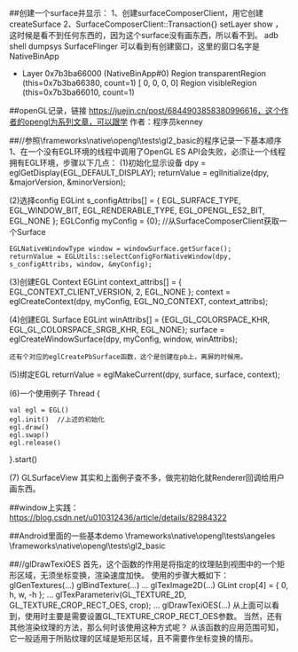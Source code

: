 ##创建一个surface并显示：
1、创建surfaceComposerClient，用它创建createSurface
2、SurfaceComposerClient::Transaction{} setLayer show ，这时候是看不到任何东西的，因为这个surface没有画东西，所以看不到。
adb shell dumpsys SurfaceFlinger
可以看到有创建窗口，这里的窗口名字是NativeBinApp
+ Layer 0x7b3ba66000 (NativeBinApp#0)
  Region transparentRegion (this=0x7b3ba66380, count=1)
    [  0,   0,   0,   0]
  Region visibleRegion (this=0x7b3ba66010, count=1)
  

  
##openGL记录，链接 https://juejin.cn/post/6844903858380996616，这个作者的opengl为系列文章，可以跟学 
作者：程序员kenney

##//参照\frameworks\native\opengl\tests\gl2_basic的程序记录一下基本顺序
1、在一个没有EGL环境的线程中调用了OpenGL ES API会失败，必须让一个线程拥有EGL环境，步骤以下几点：
(1)初始化显示设备
	dpy = eglGetDisplay(EGL_DEFAULT_DISPLAY);
	returnValue = eglInitialize(dpy, &majorVersion, &minorVersion);

(2)选择config
    EGLint s_configAttribs[] = {
            EGL_SURFACE_TYPE, EGL_WINDOW_BIT,
            EGL_RENDERABLE_TYPE, EGL_OPENGL_ES2_BIT,
            EGL_NONE };
	EGLConfig myConfig = {0};
	//从SurfaceComposerClient获取一个Surface

    EGLNativeWindowType window = windowSurface.getSurface();
    returnValue = EGLUtils::selectConfigForNativeWindow(dpy, s_configAttribs, window, &myConfig);

(3)创建EGL Context
	EGLint context_attribs[] = { EGL_CONTEXT_CLIENT_VERSION, 2, EGL_NONE };
	context = eglCreateContext(dpy, myConfig, EGL_NO_CONTEXT, context_attribs);

(4)创建EGL Surface
    EGLint winAttribs[] = {EGL_GL_COLORSPACE_KHR, EGL_GL_COLORSPACE_SRGB_KHR, EGL_NONE};
    surface = eglCreateWindowSurface(dpy, myConfig, window, winAttribs);
	
	还有个对应的eglCreatePbSurface函数，这个是创建在pb上，离屏的时候用。

(5)绑定EGL
	returnValue = eglMakeCurrent(dpy, surface, surface, context);

(6)一个使用例子
Thread {

    val egl = EGL()
    egl.init()	//上述的初始化
    egl.draw()
	egl.swap()
    egl.release()

}.start()

(7) GLSurfaceView 其实和上面例子查不多，做完初始化就Renderer回调给用户画东西。

##window上实践：
https://blog.csdn.net/u010312436/article/details/82984322

##Android里面的一些基本demo
\frameworks\native\opengl\tests\angeles
\frameworks\native\opengl\tests\gl2_basic


##//glDrawTexiOES
首先，这个函数的作用是将指定的纹理贴到视图中的一个矩形区域，无须坐标变换，渲染速度加快。
使用的步骤大概如下：
      glGenTextures(...)
      glBindTexture(...)
      ...
      glTexImage2D(...)
      GLint crop[4] = { 0, h, w, -h };
      ...
     glTexParameteriv(GL_TEXTURE_2D, GL_TEXTURE_CROP_RECT_OES, crop);
      ...
     glDrawTexiOES(...)
     从上面可以看到，使用时主要是需要设置GL_TEXTURE_CROP_RECT_OES参数。
    当然，还有其他渲染纹理的方法，那么何时该使用这种方式呢？  从该函数的应用范围可知，它一般适用于所贴纹理的区域是矩形区域，且不需要作坐标变换的情形。
